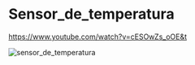 # Sensor_de_temperatura
https://www.youtube.com/watch?v=cESOwZs_oOE&t

![sensor_de_temperatura](https://user-images.githubusercontent.com/87206494/160943953-62a18bd0-59b3-4746-b5b6-7c7db4a5d520.PNG)
